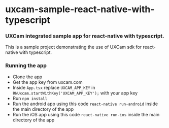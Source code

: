 # uxcam-sample-react-native-with-typescript
### UXCam integrated sample app for react-native with typescript.

This is a sample project demonstrating the use of UXCam sdk for react-native with typescript.

### Running the app
* Clone the app
* Get the app key from uxcam.com
* Inside `App.tsx`  replace `UXCAM_APP_KEY` in `RNUxcam.startWithKey('UXCAM_APP_KEY');` with your app key
* Run `npm install`
* Run the android app using this code `react-native run-android` inside the main directory of the app
* Run the iOS app using this code `react-native run-ios` inside the main directory of the app
